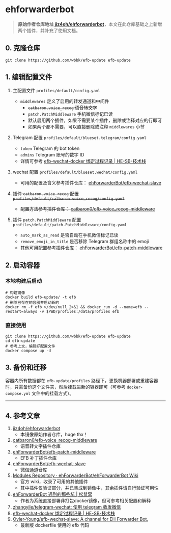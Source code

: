 # ehforwarderbot

> **原始作者仓库地址 [jiz4oh/ehforwarderbot](https://github.com/jiz4oh/ehforwarderbot)**，本文在此仓库基础之上新增两个插件，并补充了使用文档。

## 0. 克隆仓库

```shell
git clone https://github.com/wbbk/efb-update efb-update
```

## 1. 编辑配置文件

1. 主配置文件 `profiles/default/config.yaml`
    - `middlewares` 定义了启用的转发通道和中间件
        - ~~`catbaron.voice_recog` 语音转文字~~
        - `patch.PatchMiddleware` 手机微信标记已读
        - 默认启用两个插件，如果不需要某个插件，删除或注释对应的行即可
        - 如果两个都不需要，可以直接删除或注释 `middlewares` 小节

2. Telegram 配置 `profiles/default/blueset.telegram/config.yaml`
    - `token` Telegram 的 bot token
    - `admins` Telegram 账号的数字 ID
    - 详情可参考 [efb-wechat-docker 绑定过程记录 | HE-SB-技术栈](https://tech.he-sb.top/posts/usage-of-efbwechat-docker/)

3. wechat 配置 `profiles/default/blueset.wechat/config.yaml`
    - 可用的配置及含义参考插件仓库： [ehForwarderBot/efb-wechat-slave](https://github.com/ehForwarderBot/efb-wechat-slave?tab=readme-ov-file#%E5%AE%9E%E9%AA%8C%E5%8A%9F%E8%83%BD)

4. ~~插件 `catbaron.voice_recog` 配置 `profiles/default/catbaron.voice_recog/config.yaml`~~
    - ~~配置方法参考插件仓库： [catbaron0/efb-voice_recog-middleware](https://github.com/catbaron0/efb-voice_recog-middleware)~~

5. 插件 `patch.PatchMiddleware` 配置 `profiles/default/patch.PatchMiddleware/config.yaml`
    - `auto_mark_as_read` 是否自动在手机微信标记已读
    - `remove_emoji_in_title` 是否移除 Telegram 群组名称中的 emoji
    - 其他可用配置参考插件仓库： [ehForwarderBot/efb-patch-middleware](https://github.com/ehForwarderBot/efb-patch-middleware)

## 2. 启动容器

### 本地构建后启动

```shell
# 构建镜像
docker build efb-update/ -t efb
# 删除已存在的容器并启动新的
docker rm -f efb >/dev/null 2>&1 && docker run -d --name=efb --restart=always -v $PWD/profiles:/data/profiles efb
```

### 直接使用

```shell
git clone https://github.com/wbbk/efb-update efb-update
cd efb-update
# 参考上文，编辑好配置文件
docker compose up -d
```

## 3. 备份和迁移

容器内所有数据都在 `efb-update/profiles` 路径下，更换机器部署或重建容器时，只需备份这个文件夹，然后挂载进新的容器即可（可参考 `docker-compose.yml` 文件中的挂载方式）。

---

## 4. 参考文章

1. [jiz4oh/ehforwarderbot](https://github.com/jiz4oh/ehforwarderbot)
    - 本镜像原始作者仓库，huge thx！
2. [catbaron0/efb-voice_recog-middleware](https://github.com/catbaron0/efb-voice_recog-middleware)
    - 语音转文字插件仓库
3. [ehForwarderBot/efb-patch-middleware](https://github.com/ehForwarderBot/efb-patch-middleware)
    - EFB 补丁插件仓库
4. [ehForwarderBot/efb-wechat-slave](https://github.com/ehForwarderBot/efb-wechat-slave)
    - 微信通道仓库
5. [Modules Repository · ehForwarderBot/ehForwarderBot Wiki](https://github.com/ehForwarderBot/ehForwarderBot/wiki/Modules-Repository)
    - 官方 wiki，收录了可用的其他插件
    - 其中插件仅验证部分，并已集成到镜像中，其余插件请自行验证可用性
6. [ehForwarderBot 遇到的那些坑 | 松鼠窝](https://blog.shzxm.com/2020/12/31/efb/)
    - 作者为系统直接部署非打包docker镜像，但可参考相关配置和解释
7. [zhangyile/telegram-wechat: 使用 telegram 收发微信](https://github.com/zhangyile/telegram-wechat)
8. [efb-wechat-docker 绑定过程记录 | HE-SB-技术栈](https://tech.he-sb.top/posts/usage-of-efbwechat-docker/)
9. [Ovler-Young/efb-wechat-slave: A channel for EH Forwarder Bot.](https://github.com/Ovler-Young/efb-wechat-slave)
    - 最新版 dockerfile 使用的 efb 代码
